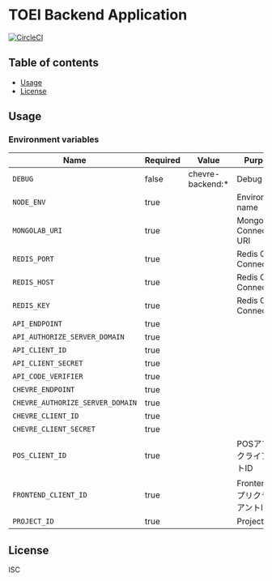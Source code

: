 # TOEI Backend Application

[![CircleCI](https://circleci.com/gh/toei-jp/backend.svg?style=svg)](https://circleci.com/gh/toei-jp/backend)

## Table of contents

* [Usage](#usage)
* [License](#license)

## Usage

### Environment variables

| Name                             | Required | Value            | Purpose                      |
| -------------------------------- | -------- | ---------------- | ---------------------------- |
| `DEBUG`                          | false    | chevre-backend:* | Debug                        |
| `NODE_ENV`                       | true     |                  | Environment name             |
| `MONGOLAB_URI`                   | true     |                  | MongoDB Connection URI       |
| `REDIS_PORT`                     | true     |                  | Redis Cache Connection       |
| `REDIS_HOST`                     | true     |                  | Redis Cache Connection       |
| `REDIS_KEY`                      | true     |                  | Redis Cache Connection       |
| `API_ENDPOINT`                   | true     |                  |                              |
| `API_AUTHORIZE_SERVER_DOMAIN`    | true     |                  |                              |
| `API_CLIENT_ID`                  | true     |                  |                              |
| `API_CLIENT_SECRET`              | true     |                  |                              |
| `API_CODE_VERIFIER`              | true     |                  |                              |
| `CHEVRE_ENDPOINT`                | true     |                  |                              |
| `CHEVRE_AUTHORIZE_SERVER_DOMAIN` | true     |                  |                              |
| `CHEVRE_CLIENT_ID`               | true     |                  |                              |
| `CHEVRE_CLIENT_SECRET`           | true     |                  |                              |
| `POS_CLIENT_ID`                  | true     |                  | POSアプリクライアントID      |
| `FRONTEND_CLIENT_ID`             | true     |                  | FrontendアプリクライアントID |
| `PROJECT_ID`                     | true     |                  | Project ID                   |

## License

ISC
